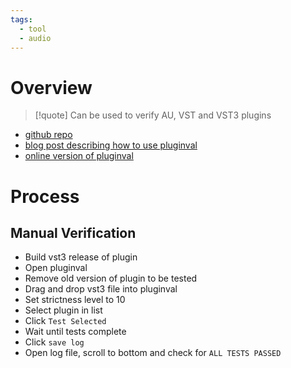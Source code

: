 ```yaml
---
tags:
  - tool
  - audio
---
```

# Overview

> [!quote] Can be used to verify AU, VST and VST3 plugins

- [github repo](https://github.com/Tracktion/pluginval)
- [blog post describing how to use pluginval](https://melatonin.dev/blog/pluginval-is-a-plugin-devs-best-friend/)
- [online version of pluginval](https://validatemyplugin.com/)

# Process

## Manual Verification

- Build vst3 release of plugin
- Open pluginval
- Remove old version of plugin to be tested
- Drag and drop vst3 file into pluginval
- Set strictness level to 10
- Select plugin in list
- Click `Test Selected`
- Wait until tests complete
- Click `save log`
- Open log file, scroll to bottom and check for `ALL TESTS PASSED`
